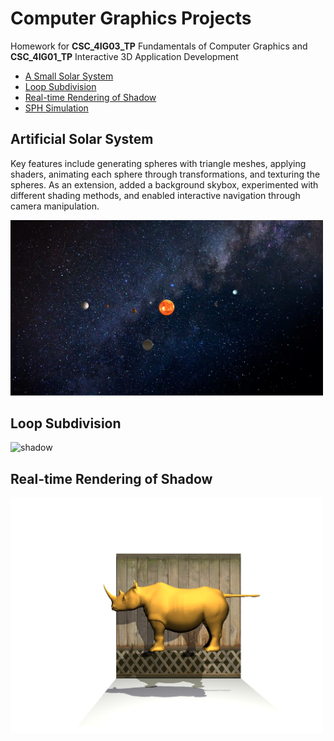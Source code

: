# Computer Graphics Projects

Homework for **CSC_4IG03_TP** Fundamentals of Computer Graphics and **CSC_4IG01_TP** Interactive 3D Application Development

- [A Small Solar System](https://github.com/llada60/Artificial-Solar-System)
- [Loop Subdivision](https://github.com/llada60/LoopSubdivision)
- [Real-time Rendering of Shadow](https://github.com/llada60/Shadow_Real-time_Rendering)
- [SPH Simulation](https://github.com/llada60/SPH_Simulation)


## Artificial Solar System

Key features include generating spheres with triangle meshes, applying shaders, animating each sphere through transformations, and texturing the spheres. As an extension, added a background skybox, experimented with different shading methods, and enabled interactive navigation through camera manipulation.

<img src="https://github.com/llada60/Artificial-Solar-System/blob/main/media/opengl_result.png" alt="shadow" width="500"/>

## Loop Subdivision

<img src="https://github.com/llada60/LoopSubdivision/blob/main/Img/monkey.png" alt="shadow" width="500"/>

## Real-time Rendering of Shadow

<img src="https://github.com/llada60/Shadow_Real-time_Rendering/blob/main/demo/demo.png" alt="shadow" width="500"/>
